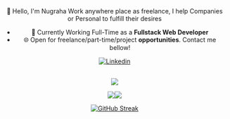 ##
<div align="center">
👋 Hello, I'm Nugraha
Work anywhere place as freelance, I help Companies or Personal to fulfill their desires

- 🔭 Currently Working Full-Time as a **Fullstack Web Developer**
- 🌐 Open for freelance/part-time/project **opportunities**. Contact me bellow!

<a href="https://www.linkedin.com/in/alditiya-nugraha/"><img alt="Linkedin" src="https://img.shields.io/badge/Linkedin-0D1117?style=for-the-badge&logo=linkedin&logoColor=white"/></a>
</div>

##
<div align="center">

![](http://github-profile-summary-cards.vercel.app/api/cards/profile-details?username=nugraha-a&theme=transparent)

![](http://github-profile-summary-cards.vercel.app/api/cards/stats?username=nugraha-a&theme=transparent)![](http://github-profile-summary-cards.vercel.app/api/cards/productive-time?username=nugraha-a&theme=transparent&utcOffset=7)

<!-- ![](http://github-profile-summary-cards.vercel.app/api/cards/repos-per-language?username=nugraha-a&theme=transparent)![](http://github-profile-summary-cards.vercel.app/api/cards/most-commit-language?username=nugraha-a&theme=transparent) -->

[![GitHub Streak](https://streak-stats.demolab.com?user=nugraha-a&theme=transparent&hide_border=true&mode=weekly&card_width=500)](https://git.io/streak-stats)
</div>
<!--
![banner](https://raw.githubusercontent.com/nugraha-a/nugraha-a/master/assets/github-header-image.png)
### Other stack, libs and tools
<div style="display: flex;">
  <img alt="HTML5" src="https://img.shields.io/badge/html5-%230D1117.svg?style=for-the-badge&logo=html5&logoColor=white"/>
  <img alt="PHP" src="https://img.shields.io/badge/PHP-0D1117?style=for-the-badge&logo=php&logoColor=white" />
  <img alt="JavaScript" src="https://img.shields.io/badge/javascript-%230D1117.svg?style=for-the-badge&logo=javascript&logoColor=white"/>
  <img alt="CSS3" src="https://img.shields.io/badge/css3-%230D1117.svg?style=for-the-badge&logo=css3&logoColor=white"/>
  
  <img alt="SASS" src="https://img.shields.io/badge/SASS-0D1117?style=for-the-badge&logo=sass&logoColor=white"/>
  <img alt="Bootstrap" src="https://img.shields.io/badge/bootstrap-%230D1117.svg?style=for-the-badge&logo=bootstrap&logoColor=white"/>
  <img alt="TailwindCSS" src="https://img.shields.io/badge/tailwindcss-%230D1117.svg?style=for-the-badge&logo=tailwind-css&logoColor=white"/>
  <img alt="mui" src="https://img.shields.io/badge/material%20ui-%230D1117.svg?style=for-the-badge&logo=mui&logoColor=white"/>
  <img alt="chartjs" src="https://img.shields.io/badge/chartjs-%230D1117.svg?style=for-the-badge&logo=chartdotjs&logoColor=white"/>
  
  <img alt="typerscript" src="https://img.shields.io/badge/typerscript-%230D1117.svg?style=for-the-badge&logo=typerscript&logoColor=white"/>
  <img alt="NodeJS" src="https://img.shields.io/badge/Node.js-0D1117?style=for-the-badge&logo=node.js&logoColor=white"/>
  <img alt="Express.js" src="https://img.shields.io/badge/express.js-%230D1117.svg?style=for-the-badge&logo=express&logoColor=white"/>
  <img alt="axios" src="https://img.shields.io/badge/axios-%230D1117.svg?style=for-the-badge&logo=axios&logoColor=white"/>
  
  <img alt="vue" src="https://img.shields.io/badge/Vue.js-0D1117?style=for-the-badge&logo=vue.js&logoColor=white"/>
  <img alt="jQuery" src="https://img.shields.io/badge/jquery-%230D1117.svg?style=for-the-badge&logo=jquery&logoColor=white"/>
  <img alt="Next.js" src="https://img.shields.io/badge/next.js-%230D1117.svg?style=for-the-badge&logo=next.js&logoColor=white"/>
  <img alt="REACT.JS" src="https://img.shields.io/badge/React-0D1117?style=for-the-badge&logo=react&logoColor=white" />
  
  <img alt="vite" src="https://img.shields.io/badge/Vite-0D1117?style=for-the-badge&logo=vite&logoColor=white"/>
  <img alt="webpack" src="https://img.shields.io/badge/Webpack-0D1117?style=for-the-badge&logo=Webpack&logoColor=white"/>
  <img alt="YARN" src="https://img.shields.io/badge/Yarn-0D1117?style=for-the-badge&logo=yarn&logoColor=white"/>
  <img alt="NPM" src="https://img.shields.io/badge/npm-0D1117?style=for-the-badge&logo=npm&logoColor=white"/>
  
  <img alt="LUMEN" src="https://img.shields.io/badge/lumen-0D1117?style=for-the-badge&logo=lumen&logoColor=white" />
  <img alt="Laravel" src="https://img.shields.io/badge/laravel-%230D1117.svg?style=for-the-badge&logo=laravel&logoColor=white"/>
  <img alt="composer" src="https://img.shields.io/badge/Composer-0D1117?style=for-the-badge&logo=Composer&logoColor=white"/>

  <img alt="MARIADB" src="https://img.shields.io/badge/MariaDB-0D1117?style=for-the-badge&logo=mariadb&logoColor=white" />
  <img alt="MYSQL" src="https://img.shields.io/badge/MySQL-0D1117?style=for-the-badge&logo=mysql&logoColor=white" />
  <img alt="PostgreSQL" src="https://img.shields.io/badge/PostgreSQL-0D1117?style=for-the-badge&logo=postgresql&logoColor=white"/>
  <img alt="sqlite" src="https://img.shields.io/badge/sqlite-0D1117?style=for-the-badge&logo=sqlite&logoColor=white" />
  <img alt="MongoDB" src ="https://img.shields.io/badge/MongoDB-%230D1117.svg?style=for-the-badge&logo=mongodb&logoColor=white"/>
  <img alt="Firebase" src="https://img.shields.io/badge/Firebase-0D1117?style=for-the-badge&logo=firebase&logoColor=white"/>
  <img alt="redis" src="https://img.shields.io/badge/redis-0D1117?style=for-the-badge&logo=redis&logoColor=white"/>
  <img alt="JWT" src="https://img.shields.io/badge/JWT-0D1117?style=for-the-badge&logo=JSON%20web%20tokens&logoColor=white"/>
  <img alt="auth0" src="https://img.shields.io/badge/auth0-0D1117?style=for-the-badge&logo=auth0&logoColor=white"/>
  
  <img alt="Git" src="https://img.shields.io/badge/git-%230D1117.svg?style=for-the-badge&logo=git&logoColor=white"/>
  <img alt="GitHub" src="https://img.shields.io/badge/github-%230D1117.svg?style=for-the-badge&logo=github&logoColor=white"/>
  <img alt="Bitbucket" src="https://img.shields.io/badge/Bitbucket-0D1117?style=for-the-badge&logo=bitbucket&logoColor=white"/>
  
  <img alt="linux" src="https://img.shields.io/badge/linux-0D1117?style=for-the-badge&logo=linux&logoColor=white"/>
  <img alt="proxmox" src="https://img.shields.io/badge/proxmox-0D1117?style=for-the-badge&logo=proxmox&logoColor=white"/>
  <img alt="ubuntu" src="https://img.shields.io/badge/ubuntu-0D1117?style=for-the-badge&logo=ubuntu&logoColor=white"/>
  <img alt="almalinux" src="https://img.shields.io/badge/almalinux-0D1117?style=for-the-badge&logo=almalinux&logoColor=white"/>
  <img alt="rockylinux" src="https://img.shields.io/badge/rockylinux-0D1117?style=for-the-badge&logo=rockylinux&logoColor=white"/>
  <img alt="centos" src="https://img.shields.io/badge/centos-0D1117?style=for-the-badge&logo=centos&logoColor=white"/>
  <img alt="cPanel" src="https://img.shields.io/badge/cPanel-0D1117?style=for-the-badge&logo=cPanel&logoColor=white"/>
  
  <img alt="APACHE" src="https://img.shields.io/badge/APACHE-0D1117?style=for-the-badge&logo=apache&logoColor=white"/>
  <img alt="nginx" src="https://img.shields.io/badge/nginx-0D1117?style=for-the-badge&logo=nginx&logoColor=white"/>
  <img alt="Laragon" src="https://img.shields.io/badge/Laragon-0D1117?style=for-the-badge&logo=laragon&logoColor=white"/>
  <img alt="xampp" src="https://img.shields.io/badge/Xampp-0D1117?style=for-the-badge&logo=xampp&logoColor=white"/>
  
  <img alt="Visual Studio Code" src="https://img.shields.io/badge/Visual Studio Code-0D1117.svg?style=for-the-badge&logo=visual-studio-code&logoColor=white"/>
  
  <img alt="Markdown" src="https://img.shields.io/badge/Markdown-0D1117?style=for-the-badge&logo=markdown&logoColor=white"/>
  <img alt="Figma" src="https://img.shields.io/badge/Figma-0D1117?style=for-the-badge&logo=Figma&logoColor=white"/>
  <img alt=".env" src="https://img.shields.io/badge/.env-0D1117?style=for-the-badge&logo=dotenv&logoColor=white"/>
  <img alt="Canva" src="https://img.shields.io/badge/Canva-0D1117?style=for-the-badge&logo=Canva&logoColor=white"/>
  <img alt="adobe-photoshop" src="https://img.shields.io/badge/adobe%20photoshop-0D1117?style=for-the-badge&logo=adobe-photoshop&logoColor=white"/>
</div>
**nugraha-a/nugraha-a** is a ✨ _special_ ✨ repository because its `README.md` (this file) appears on your GitHub profile.

Here are some ideas to get you started:

- 🔭 I’m currently working on ...
- 🌱 I’m currently learning ...
- 👯 I’m looking to collaborate on ...
- 🤔 I’m looking for help with ...
- 💬 Ask me about ...
- 📫 How to reach me: ...
- 😄 Pronouns: ...
- ⚡ Fun fact: ...
-->
